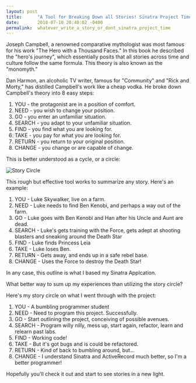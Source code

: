 ```yaml
---
layout: post
title:      "A Tool for Breaking Down all Stories! Sinatra Project Time "
date:       2018-07-10 20:40:02 -0400
permalink:  whatever_write_a_story_or_dont_sinatra_project_time
---
```



Joseph Campbell, a renowned comparative mythologist was most famous for his work "The Hero with a Thousand Faces."  In this book he described the "hero's journey", which essentially posits that all stories across time and culture follow the same formula.   This theory is also known as the "monomyth."

Dan Harmon, an alcoholic TV writer, famous for "Community" and "Rick and Morty," has distilled Campbell's work like a cheap vodka.  He broke down Campbell's theory into 8 easy steps: 

1. YOU - the protagonist are in a position of comfort.
2. NEED - you wish to change your position.
3. GO - you enter an unfamiliar situation.
4. SEARCH - you adapt to your unfamiliar situation.
5. FIND - you find what you are looking for.
6. TAKE - you pay for what you are looking for.
7. RETURN - you return to your original position.
8. CHANGE - you change or are capable of change.

This is better understood as a cycle, or a circle:

![Story Circle](https://i0.wp.com/litchat.com/wp-content/uploads/2013/10/DanHarmon-StoryCircle.jpg)


This rough but effective tool works to summarize any story.  Here's an example:

1. YOU - Luke Skywalker, live on a farm. 
2. NEED - Luke needs to find Ben Kenobi, and perhaps a way out of the farm. 
3. GO - Luke goes with Ben Kenobi and Han after his Uncle and Aunt are dead. 
4. SEARCH - Luke's gets training with the Force, gets adept at shooting blasters and sneaking around the Death Star 
5. FIND - Luke finds Princess Leia
6. TAKE - Luke loses Ben. 
7. RETURN - Gets away, and ends up in a safe rebel base. 
8. CHANGE - Uses the Force to destroy the Death Star! 



In any case, this outline is what I based my Sinatra Applcation.  

What better way to sum up my experiences than utilizing the story circle? 

Here's my story circle on what I went through with the project: 

1. YOU - A bumbling programmer student
2.  NEED - Need to program this project. Successfully. 
3.  GO - Start outlining the project, conceiving of possible avenues. 
4.  SEARCH - Program willy nilly, mess up, start again, refactor, learn and relearn past labs. 
5.  FIND - Working code!
6.  TAKE - But it's got bugs and is could be refactored. 
7.  RETURN - Kind of back to bumbling around, but...
8.  CHANGE - I understand Sinatra and ActiveRecord much better, so I'm a better programmer!


Hopefully you'll check it out and start to see stories in a new light. 




